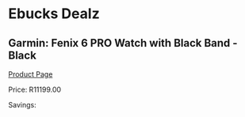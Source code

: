 
# Ebucks Dealz
## Garmin: Fenix 6 PRO Watch with Black Band - Black
[Product Page](https://www.ebucks.com/web/shop/productSelected.do?prodId=646546199&catId=872270976)

Price: R11199.00

Savings: 


	